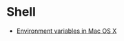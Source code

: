 # Shell

* [Environment variables in Mac OS X](https://stackoverflow.com/questions/603785/environment-variables-in-mac-os-x)
